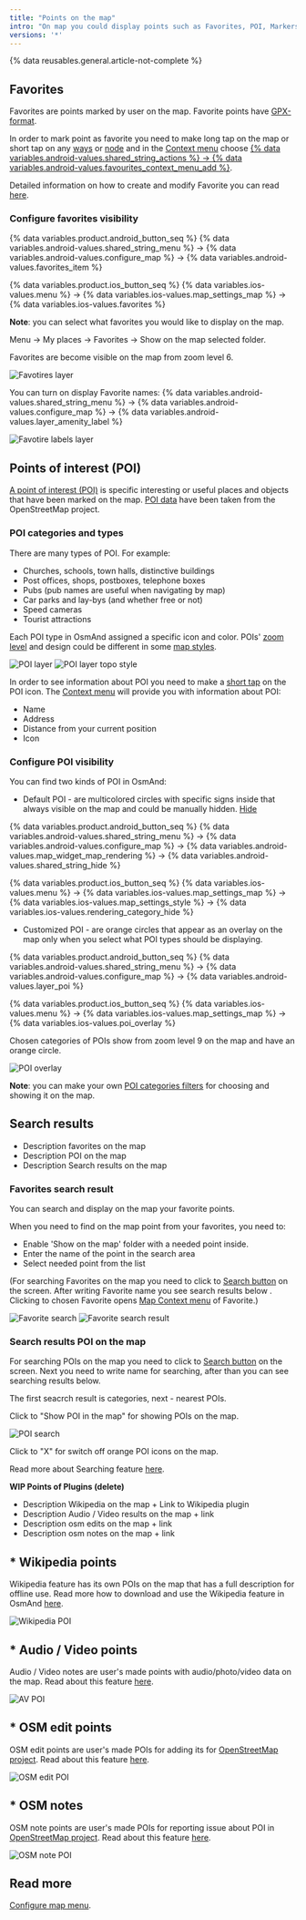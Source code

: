 ```yaml
---
title: "Points on the map"
intro: "On map you could display points such as Favorites, POI, Markers, Wikipedia, Search results, Audio Video Notes, OSM Edits"
versions: '*'
---
```

{% data reusables.general.article-not-complete %}

## Favorites

Favorites are points marked by user on the map. Favorite points have [GPX-format](/development/osmand-file-formats/osmand-gpx).

In order to mark point as favorite you need to make long tap on the map or short tap on any [ways](https://wiki.openstreetmap.org/wiki/Way) or [node](https://wiki.openstreetmap.org/wiki/Node) and in the [Context menu](/osmand/map/map-context-menu) choose [{% data variables.android-values.shared_string_actions %} -> {% data variables.android-values.favourites_context_menu_add %}](/osmand/map/map-context-menu#actions). 

Detailed information on how to create and modify Favorite you can read [here](/osmand/personal/myplaces).

### Configure favorites visibility

{% data variables.product.android_button_seq %} {% data variables.android-values.shared_string_menu %} → {% data variables.android-values.configure_map %} → {% data variables.android-values.favorites_item %}

{% data variables.product.ios_button_seq %} {% data variables.ios-values.menu %} → {% data variables.ios-values.map_settings_map %} → {% data variables.ios-values.favorites %}

**Note**: you can select what favorites you would like to display on the map. 

Menu → My places → Favorites → Show on the map selected folder.

Favorites are become visible on the map from zoom level 6.

![Favotires layer](/assets/images/map/favorites_layer.png)

You can turn on display Favorite names: {% data variables.android-values.shared_string_menu %} → {% data variables.android-values.configure_map %} → {% data variables.android-values.layer_amenity_label %}

![Favotire labels layer](/assets/images/map/favorite_labels_layer.png) 

## Points of interest (POI)

[A point of interest (POI)](https://en.wikipedia.org/wiki/Point_of_interest) is specific interesting or useful places and objects that have been marked on the map. [POI data](https://wiki.openstreetmap.org/wiki/Points_of_interest) have been taken from the OpenStreetMap project.

### POI categories and types
There are many types of POI. For example: 

- Churches, schools, town halls, distinctive buildings
- Post offices, shops, postboxes, telephone boxes
- Pubs (pub names are useful when navigating by map)
- Car parks and lay-bys (and whether free or not)
- Speed cameras
- Tourist attractions

Each POI type in OsmAnd assigned a specific icon and color. POIs' [zoom level](/osmand/map/vector-maps#details) and design could be different in some [map styles](/osmand/map/vector-maps#default-map-styles).

![POI layer](/assets/images/map/poi_layer.png) ![POI layer topo style](/assets/images/map/poi_layer_topo_style.png)

In order to see information about POI you need to make a [short tap](/osmand/map/map-context-menu#select-an-object-short-tap) on the POI icon. The [Context menu](/osmand/map/map-context-menu) will provide you with information about POI:
- Name
- Address
- Distance from your current position
- Icon

### Configure POI visibility 

You can find two kinds of POI in OsmAnd:
-  Default POI - are multicolored circles with specific signs inside that always visible on the map and could be manually hidden. [Hide](/osmand/map/vector-maps#hide)

{% data variables.product.android_button_seq %} {% data variables.android-values.shared_string_menu %} → {% data variables.android-values.configure_map %} → {% data variables.android-values.map_widget_map_rendering %} → {% data variables.android-values.shared_string_hide %} 

{% data variables.product.ios_button_seq %} {% data variables.ios-values.menu %} → {% data variables.ios-values.map_settings_map %} → {% data variables.ios-values.map_settings_style %} → {% data variables.ios-values.rendering_category_hide %}

- Customized POI - are orange circles that appear as an overlay on the map only when you select what  POI types should be displaying. 

{% data variables.product.android_button_seq %} {% data variables.android-values.shared_string_menu %} → {% data variables.android-values.configure_map %} → {% data variables.android-values.layer_poi %}

{% data variables.product.ios_button_seq %} {% data variables.ios-values.menu %} → {% data variables.ios-values.map_settings_map %} → {% data variables.ios-values.poi_overlay %}

Chosen categories of POIs show from zoom level 9 on the map and have an orange circle. 

![POI overlay](/assets/images/map/poi_overlay.png)

**Note**: you can make your own [POI categories filters](/osmand/search/custom-poi-search) for choosing and showing it on the map.

## Search results

- Description favorites on the map
- Description POI on the map
- Description Search results on the map

### Favorites search result

You can search and display on the map your favorite points.

When you need to find  on the map point from your favorites, you need to:
- Enable 'Show on the map' folder with a needed point inside.
- Enter the name of the point in the search area
- Select needed point from the list 

(For searching Favorites on the map you need to click to [Search button](/osmand/widgets/map-buttons#search) on the screen. After writing Favorite name you see search results below . Clicking to chosen Favorite opens [Map Context menu](/osmand/map/map-context-menu) of Favorite.)

![Favorite search](/assets/images/map/favorite_search.png) ![Favorite search result](/assets/images/map/favorite_search_result.png)

### Search results POI on the map

For searching POIs on the map you need to click to [Search button](/osmand/widgets/map-buttons#search) on the screen. Next you need to write name for searching, after than you can see searching results below.

The first seacrch result is categories, next - nearest POIs.

Click to "Show POI in the map" for showing POIs on the map.

![POI search](/assets/images/map/poi_search.png)

Click to "X" for switch off orange POI icons on the map.

Read more about Searching feature [here](/osmand/search).


**WIP Points of Plugins (delete)**

- Description Wikipedia  on the map + Link to Wikipedia plugin
- Description Audio / Video results on the map + link
- Description osm edits on the map + link
- Description osm notes on the map + link

## * Wikipedia points

Wikipedia feature has its own POIs on the map that has a full description for offline use. Read more how to download and use the Wikipedia feature in OsmAnd [here](osmand/plugins/wikipedia).

![Wikipedia POI](/assets/images/map/wikipedia_poi.png)

## * Audio / Video points

Audio / Video notes are user's made points with audio/photo/video data on the map. Read about this feature [here](/osmand/plugins/audio-video-notes).

![AV POI](/assets/images/map/av_poi.png)

## * OSM edit points 

OSM edit points are user's made POIs for adding its for [OpenStreetMap project](https://www.openstreetmap.org/). Read about this feature [here](/osmand/plugins/osm-editing).

![OSM edit POI](/assets/images/map/osm_edit_poi.png)

## * OSM notes 

OSM note points are user's made POIs for reporting issue about POI in [OpenStreetMap project](https://www.openstreetmap.org/). Read about this feature [here](/osmand/plugins/osm-editing#how-to-report-a-mistake).

![OSM note POI](/assets/images/map/osm_note_poi.png)

## Read more
  [Configure map menu](/osmand/map/configure-map-menu).
